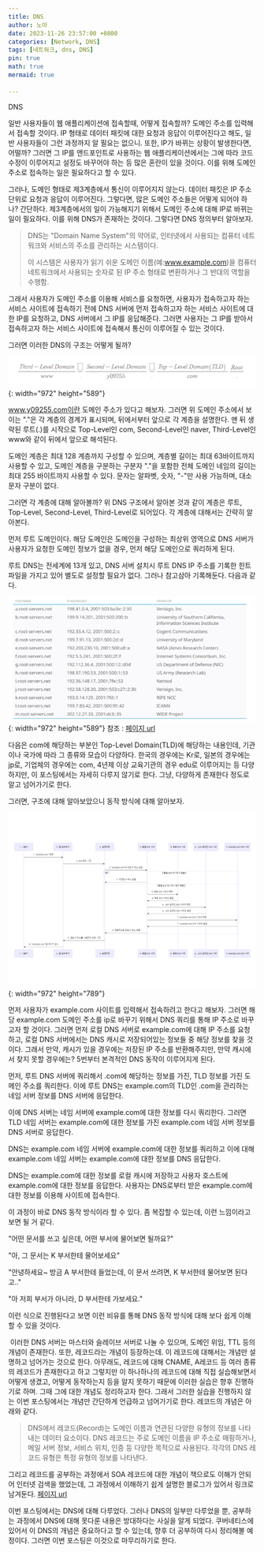 ```yaml
---
title: DNS
author: 노아
date: 2023-11-26 23:57:00 +0800
categories: [Network, DNS]
tags: [네트워크, dns, DNS]
pin: true
math: true
mermaid: true

---
```

DNS

일반 사용자들이 웹 애플리케이션에 접속할때, 어떻게 접속할까? 도메인 주소를 입력해서 접속할 것이다. IP 형태로 데이터 패킷에 대한 요청과 응답이 이루어진다고 해도, 일반 사용자들이 그런 과정까지 알 필요는 없으니. 또한, IP가 바뀌는 상황이 발생한다면, 어떨까? 그러면 그 IP를 앤드포인트로 사용하는 웹 애플리케이션에서는 그에 따라 코드 수정이 이루어지고 설정도 바꾸어야 하는 등 많은 혼란이 있을 것이다. 이를 위해 도메인 주소로 접속하는 일은 필요하다고 할 수 있다.

그러나, 도메인 형태로 제3계층에서 통신이 이루어지지 않는다. 데이터 패킷은 IP 주소 단위로 요청과 응답이 이루어진다. 그렇다면, 많은 도메인 주소들은 어떻게 되어야 하나? 간단하다. 제3계층에서의 일이 가능해지기 위해서 도메인 주소에 대해 IP로 바뀌는 일이 필요하다. 이를 위해 DNS가 존재하는 것이다. 그렇다면 DNS 정의부터 알아보자.

> DNS는 "Domain Name System"의 약어로, 인터넷에서 사용되는 컴퓨터 네트워크와 서비스의 주소를 관리하는 시스템이다.
> 
> 이 시스템은 사용자가 읽기 쉬운 도메인 이름(예:www.example.com)을 컴퓨터 네트워크에서 사용되는 숫자로 된 IP 주소 형태로 변환하거나 그 반대의 역할을 수행함.

그래서 사용자가 도메인 주소를 이용해 서비스를 요청하면, 사용자가 접속하고자 하는 서비스 사이트에 접속하기 전에 DNS 서버에 먼저 접속하고자 하는 서비스 사이트에 대한 IP를 요청하고, DNS 서버에서 그 IP를 응답해준다. 그러면 사용자는 그 IP를 받아서 접속하고자 하는 서비스 사이트에 접속해서 통신이 이루어질 수 있는 것이다. 

그러면 이러한 DNS의 구조는 어떻게 될까?

![Desktop View](/assets/img/network/dns/domain_form.png){: width="972" height="589"}

www.y09255.com이란 도메인 주소가 있다고 해보자. 그러면 위 도메인 주소에서 보이는 "."은 각 계층의 경계가 표시되며, 뒤에서부터 앞으로 각 계층을 설명한다. 맨 뒤 생략된 루트(.)를 시작으로 Top-Level인 com, Second-Level인 naver, Third-Level인 www와 같이 뒤에서 앞으로 해석된다.

도메인 계층은 최대 128 계층까지 구성할 수 있으며, 계층별 길이는 최대 63바이트까지 사용할 수 있고, 도메인 계층을 구분하는 구분자 "."을 포함한 전체 도메인 네임의 길이는 최대 255 바이트까지 사용할 수 있다. 문자는 알파벳, 숫자, "-"만 사용 가능하며, 대소문자 구분이 없다.

그러면 각 계층에 대해 알아볼까? 위 DNS 구조에서 알아본 것과 같이 계층은 루트, Top-Level, Second-Level, Third-Level로 되어있다. 각 계층에 대해서는 간략히 알아본다.

먼저 루트 도메인이다. 해당 도메인은 도메인을 구성하는 최상위 영역으로 DNS 서버가 사용자가 요청한 도메인 정보가 없을 경우, 먼저 해당 도메인으로 쿼리하게 된다. 

루트 DNS는 전세계에 13개 있고, DNS 서버 설치시 루트 DNS IP 주소를 기록한 힌트 파일을 가지고 있어 별도로 설정할 필요가 없다. 그러나 참고삼아 기록해둔다. 다음과 같다.

![Desktop View](/assets/img/network/dns/root_13_domain.png){: width="972" height="589"}
참조 : [페이지 url](https://www.iana.org/domains/root/servers)

다음은 com에 해당하는 부분인 Top-Level Domain(TLD)에 해당하는 내용인데, 기관이나 국가에 따라 그 종류와 모습이 다양하다. 한국의 경우에는 Kr로, 일본의 경우에는 jp로, 기업체의 경우에는 com, 4년제 이상 교육기관의 경우 edu로 이루어지는 등 다양하지만, 이 포스팅에서는 자세히 다루지 않기로 한다. 그냥, 다양하게 존재한다 정도로 알고 넘어가기로 한다. 

그러면, 구조에 대해 알아보았으니 동작 방식에 대해 알아보자.

![Desktop View](/assets/img/network/dns/domain_working_flow.png){: width="972" height="789"}

먼저 사용자가 example.com 사이트를 입력해서 접속하려고 한다고 해보자. 그러면 해당 example.com 도메인 주소를 ip로 바꾸기 위해서 DNS 쿼리를 통해 IP 주소로 바꾸고자 할 것이다. 그러면 먼저 로컬 DNS 서버로 example.com에 대해 IP 주소를 요청하고, 로컬 DNS 서버에서는 DNS 캐시로 저장되어있는 정보들 중 해당 정보를 찾을 것이다. 그래서 만약, 캐시가 있을 경우에는 저장된 IP 주소를 반환해주지만, 만약 캐시에서 찾지 못할 경우에는? 5번부터 본격적인 DNS 동작이 이루어지게 된다. 

먼저, 루트 DNS 서버에 쿼리해서 .com에 해당하는 정보를 가진, TLD 정보를 가진 도메인 주소를 쿼리한다. 이에 루트 DNS는 example.com의 TLD인 .com을 관리하는 네임 서버 정보를 DNS 서버에 응답한다.

이에 DNS 서버는 네임 서버에 example.com에 대한 정보를 다시 쿼리한다. 그러면 TLD 네임 서버는 example.com에 대한 정보를 가진 example.com 네임 서버 정보를 DNS 서버로 응답한다. 

DNS는 example.com 네임 서버에 example.com에 대한 정보를 쿼리하고 이에 대해 example.com 네임 서버는 example.com에 대한 정보를 DNS 응답한다.

DNS는 example.com에 대한 정보를 로컬 캐시에 저장하고 사용자 호스트에 example.com에 대한 정보를 응답한다. 사용자는 DNS로부터 받은 example.com에 대한 정보를 이용해 사이트에 접속한다. 

이 과정이 바로 DNS 동작 방식이라 할 수 있다. 좀 복잡할 수 있는데, 이런 느낌이라고 보면 될 거 같다.

"어떤 문서를 쓰고 싶은데, 어떤 부서에 물어보면 될까요?"

"아, 그 문서는 K 부서한테 물어보세요"

"안녕하세요~ 방금 A 부서한테 들었는데, 이 문서 쓰려면, K 부서한테 물어보면 된다고.."

"아 저희 부서가 아니라, D 부서한테 가보세요."

이런 식으로 진행된다고 보면  이런 비유를 통해 DNS 동작 방식에 대해 보다 쉽게 이해할 수 있을 것이다. 

​
이러한 DNS 서버는 마스터와 슬레이브 서버로 나눌 수 있으며, 도메인 위임, TTL 등의 개념이 존재한다. 또한, 레코드라는 개념이 등장하는데. 이 레코드에 대해서는 개념만 설명하고 넘어가는 것으로 한다. 아무래도, 레코드에 대해 CNAME, A레코드 등 여러 종류의 레코드가 존재한다고 하고 그렇지만 이 하나하나의 레코드에 대해 직접 실습해보면서 어떻게 생겼고, 어떻게 동작하는지 등을 알지 못하기 때문에 이러한 실습은 향후 진행하기로 하며. 그때 그에 대한 개념도 정리하고자 한다. 그래서 그러한 실습을 진행하지 않는 이번 포스팅에서는 개념만 간단하게 언급하고 넘어가기로 한다. 레코드의 개념은 아래와 같다.

> DNS에서 레코드(Record)는 도메인 이름과 연관된 다양한 유형의 정보를 나타내는 데이터 요소이다. DNS 레코드는 주로 도메인 이름을 IP 주소로 매핑하거나, 메일 서버 정보, 서비스 위치, 인증 등 다양한 목적으로 사용된다. 각각의 DNS 레코드 유형은 특정 유형의 정보를 나타낸다.

그리고 레코드를 공부하는 과정에서 SOA 레코드에 대한 개념이 책으로도 이해가 안되어 인터넷 검색을 했었는데, 그 과정에서 이해하기 쉽게 설명한 블로그가 있어서 링크로 남겨둔다.
[페이지 url](https://dnssec.tistory.com/12)

이번 포스팅에서는 DNS에 대해 다루었다. 그러나 DNS의 일부만 다루었을 뿐, 공부하는 과정에서 DNS에 대해 못다룬 내용은 방대하다는 사실을 알게 되었다. 쿠버네티스에 있어서 이 DNS의 개념은 중요하다고 할 수 있는데, 향후 더 공부하여 다시 정리해볼 예정이다. 그러면 이번 포스팅은 이것으로 마무리하기로 한다.